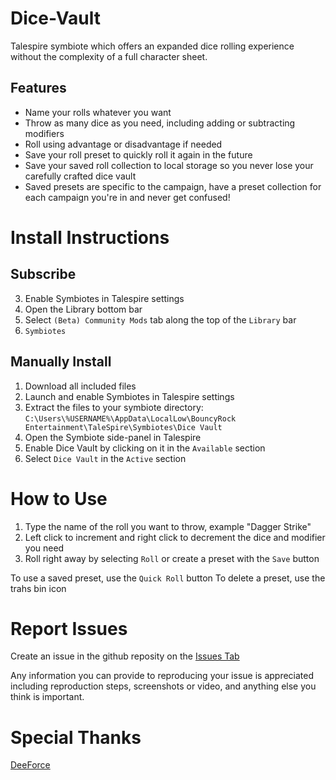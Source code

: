 # Dice-Vault
Talespire symbiote which offers an expanded dice rolling experience without the complexity of a full character sheet.

  ## Features
  - Name your rolls whatever you want
  - Throw as many dice as you need, including adding or subtracting modifiers
  - Roll using advantage or disadvantage if needed
  - Save your roll preset to quickly roll it again in the future
  - Save your saved roll collection to local storage so you never lose your carefully crafted dice vault
  - Saved presets are specific to the campaign, have a preset collection for each campaign you're in and never get confused!

# Install Instructions
  ## Subscribe
  3. Enable Symbiotes in Talespire settings
  4. Open the Library bottom bar
  5. Select `(Beta) Community Mods` tab along the top of the `Library` bar
  6. `Symbiotes`
  
  ## Manually Install
  1. Download all included files
  2. Launch and enable Symbiotes in Talespire settings
  3. Extract the files to your symbiote directory: `C:\Users\%USERNAME%\AppData\LocalLow\BouncyRock Entertainment\TaleSpire\Symbiotes\Dice Vault`
  4. Open the Symbiote side-panel in Talespire
  5. Enable Dice Vault by clicking on it in the `Available` section
  6. Select `Dice Vault` in the `Active` section

# How to Use
1. Type the name of the roll you want to throw, example "Dagger Strike"
2. Left click to increment and right click to decrement the dice and modifier you need
3. Roll right away by selecting `Roll` or create a preset with the `Save` button

To use a saved preset, use the `Quick Roll` button
To delete a preset, use the trahs bin icon

# Report Issues
Create an issue in the github reposity on the [Issues Tab](https://github.com/JasonCostanza/Dice-Vault/issues)

Any information you can provide to reproducing your issue is appreciated including reproduction steps, screenshots or video, and anything else you think is important.

# Special Thanks
[DeeForce](https://github.com/D33Force)
